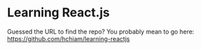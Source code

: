 # Learning React.js

Guessed the URL to find the repo? You probably mean to go here: <https://github.com/hchiam/learning-reactjs>
